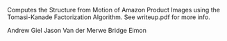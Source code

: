 Computes the Structure from Motion of Amazon Product Images using the Tomasi-Kanade Factorization Algorithm. See writeup.pdf for more info. 

Andrew Giel
Jason Van der Merwe
Bridge Eimon
